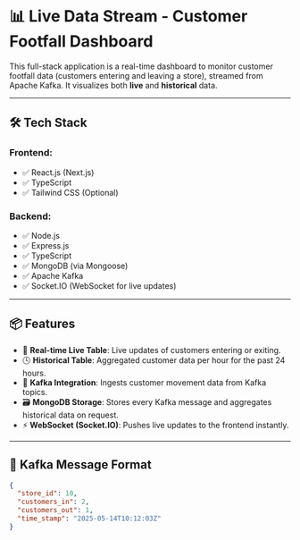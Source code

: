 # 📊 Live Data Stream - Customer Footfall Dashboard

This full-stack application is a real-time dashboard to monitor customer footfall data (customers entering and leaving a store), streamed from Apache Kafka. It visualizes both **live** and **historical** data.

---

## 🛠 Tech Stack

### Frontend:
- ✅ React.js (Next.js)
- ✅ TypeScript
- ✅ Tailwind CSS (Optional)

### Backend:
- ✅ Node.js
- ✅ Express.js
- ✅ TypeScript
- ✅ MongoDB (via Mongoose)
- ✅ Apache Kafka
- ✅ Socket.IO (WebSocket for live updates)

---

## 📦 Features

- 📡 **Real-time Live Table**: Live updates of customers entering or exiting.
- 🕓 **Historical Table**: Aggregated customer data per hour for the past 24 hours.
- 🔌 **Kafka Integration**: Ingests customer movement data from Kafka topics.
- 🗃 **MongoDB Storage**: Stores every Kafka message and aggregates historical data on request.
- ⚡ **WebSocket (Socket.IO)**: Pushes live updates to the frontend instantly.

---

## 📨 Kafka Message Format

```json
{
  "store_id": 10,
  "customers_in": 2,
  "customers_out": 1,
  "time_stamp": "2025-05-14T10:12:03Z"
}
